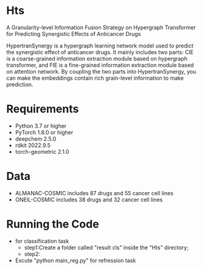 # Hts
A Granularity-level Information Fusion Strategy on Hypergraph Transformer for Predicting Synergistic Effects of Anticancer Drugs

HypertranSynergy is a hypergraph learning network model used to predict the synergistic effect of anticancer drugs. 
It mainly includes two parts: CIE is a coarse-grained information extraction module based on hypergraph transformer, 
and FIE is a fine-grained information extraction module based on attention network. By coupling the two parts into HypertranSynergy, 
you can make the embeddings contain rich grain-level information to make prediction.

# Requirements 
 * Python 3.7 or higher 
 * PyTorch 1.8.0 or higher 
 * deepchem 2.5.0
 * rdkit 2022.9.5
 * torch-geometric 2.1.0

# Data 
 * ALMANAC-COSMIC includes 87 drugs and 55 cancer cell lines 
 * ONEIL-COSMIC includes 38 drugs and 32 cancer cell lines

# Running the Code 
 * for classification task 
   * step1:Create a folder called "result cls" inside the "Hts" directory;
   * step2:
 * Excute "python main_reg.py" for refression task

